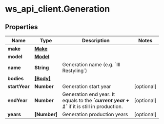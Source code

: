 # ws_api_client.Generation

## Properties
Name | Type | Description | Notes
------------ | ------------- | ------------- | -------------
**make** | [**Make**](Make.md) |  | 
**model** | [**Model**](Model.md) |  | 
**name** | **String** | Generation name (e.g. &#x60;III Restyling&#x60;) | 
**bodies** | [**[Body]**](Body.md) |  | 
**startYear** | **Number** | Generation start year | [optional] 
**endYear** | **Number** | Generation end year. It equals to the __*&#x60;current year + 1&#x60;*__ if it is still in production. | [optional] 
**years** | **[Number]** | Generation production years | [optional] 


